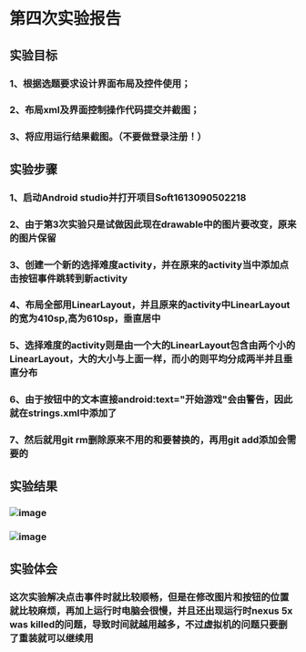 # 第四次实验报告
## 实验目标
### 1、根据选题要求设计界面布局及控件使用；
### 2、布局xml及界面控制操作代码提交并截图；
### 3、将应用运行结果截图。（不要做登录注册！）
## 实验步骤
### 1、启动Android studio并打开项目Soft1613090502218
### 2、由于第3次实验只是试做因此现在drawable中的图片要改变，原来的图片保留
### 3、创建一个新的选择难度activity，并在原来的activity当中添加点击按钮事件跳转到新activity
### 4、布局全部用LinearLayout，并且原来的activity中LinearLayout的宽为410sp,高为610sp，垂直居中
### 5、选择难度的activity则是由一个大的LinearLayout包含由两个小的LinearLayout，大的大小与上面一样，而小的则平均分成两半并且垂直分布
### 6、由于按钮中的文本直接android:text="开始游戏"会由警告，因此就在strings.xml中添加了
### 7、然后就用git rm删除原来不用的和要替换的，再用git add添加会需要的
## 实验结果
### ![image](https://github.com/ChenYHeng/android-labs-2018/blob/master/Soft1613090502218/r41.png)
### ![image](https://github.com/ChenYHeng/android-labs-2018/blob/master/Soft1613090502218/r42.png)
## 实验体会
### 这次实验解决点击事件时就比较顺畅，但是在修改图片和按钮的位置就比较麻烦，再加上运行时电脑会很慢，并且还出现运行时nexus 5x was killed的问题，导致时间就越用越多，不过虚拟机的问题只要删了重装就可以继续用